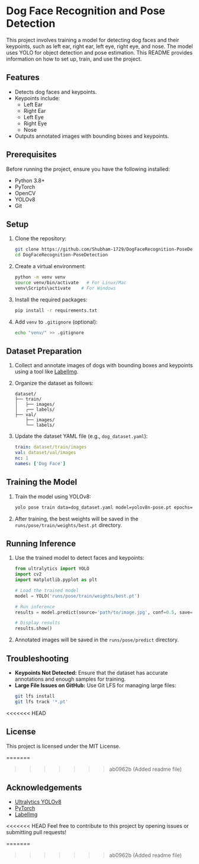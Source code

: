 # Dog Face Recognition and Pose Detection

This project involves training a model for detecting dog faces and their keypoints, such as left ear, right ear, left eye, right eye, and nose. The model uses YOLO for object detection and pose estimation. This README provides information on how to set up, train, and use the project.

## Features

- Detects dog faces and keypoints.
- Keypoints include:
  - Left Ear
  - Right Ear
  - Left Eye
  - Right Eye
  - Nose
- Outputs annotated images with bounding boxes and keypoints.

## Prerequisites

Before running the project, ensure you have the following installed:

- Python 3.8+
- PyTorch
- OpenCV
- YOLOv8
- Git

## Setup

1. Clone the repository:
   ```bash
   git clone https://github.com/Shubham-1729/DogFaceRecognition-PoseDetection.git
   cd DogFaceRecognition-PoseDetection
   ```

2. Create a virtual environment:
   ```bash
   python -m venv venv
   source venv/bin/activate   # For Linux/Mac
   venv\Scripts\activate    # For Windows
   ```

3. Install the required packages:
   ```bash
   pip install -r requirements.txt
   ```

4. Add `venv` to `.gitignore` (optional):
   ```bash
   echo "venv/" >> .gitignore
   ```

## Dataset Preparation

1. Collect and annotate images of dogs with bounding boxes and keypoints using a tool like [LabelImg](https://github.com/tzutalin/labelImg).

2. Organize the dataset as follows:
   ```
   dataset/
   ├── train/
   │   ├── images/
   │   ┌── labels/
   ├── val/
       ├── images/
       └── labels/
   ```

3. Update the dataset YAML file (e.g., `dog_dataset.yaml`):
   ```yaml
   train: dataset/train/images
   val: dataset/val/images
   nc: 1
   names: ['Dog Face']
   ```

## Training the Model

1. Train the model using YOLOv8:
   ```bash
   yolo pose train data=dog_dataset.yaml model=yolov8n-pose.pt epochs=100 imgsz=640
   ```

2. After training, the best weights will be saved in the `runs/pose/train/weights/best.pt` directory.

## Running Inference

1. Use the trained model to detect faces and keypoints:
   ```python
   from ultralytics import YOLO
   import cv2
   import matplotlib.pyplot as plt

   # Load the trained model
   model = YOLO('runs/pose/train/weights/best.pt')

   # Run inference
   results = model.predict(source='path/to/image.jpg', conf=0.5, save=True)

   # Display results
   results.show()
   ```

2. Annotated images will be saved in the `runs/pose/predict` directory.

## Troubleshooting

- **Keypoints Not Detected:** Ensure that the dataset has accurate annotations and enough samples for training.
- **Large File Issues on GitHub:** Use Git LFS for managing large files:
  ```bash
  git lfs install
  git lfs track '*.pt'
  ```

<<<<<<< HEAD
## License

This project is licensed under the MIT License.

=======
>>>>>>> ab0962b (Added readme file)
## Acknowledgements

- [Ultralytics YOLOv8](https://github.com/ultralytics/ultralytics)
- [PyTorch](https://pytorch.org/)
- [LabelImg](https://github.com/tzutalin/labelImg)

<<<<<<< HEAD
Feel free to contribute to this project by opening issues or submitting pull requests!

=======
>>>>>>> ab0962b (Added readme file)

